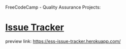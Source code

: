 FreeCodeCamp - Quality Assurance Projects:

# [Issue Tracker](https://www.freecodecamp.org/learn/quality-assurance/quality-assurance-projects/issue-tracker)

preview link: https://ess-issue-tracker.herokuapp.com/

